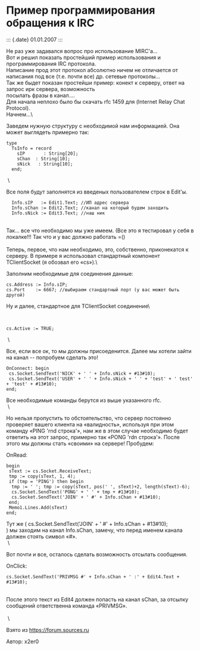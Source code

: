 Пример программирования обращения к IRC
=======================================

::: {.date}
01.01.2007
:::

Не раз уже задавался вопрос про использование MIRC\'а\...\
Вот и решил показать простейший пример использования и программирования
IRC протокола.\
Написание прод этот протокол абсолютно ничем не отличается от написания
под все (т.е. почти все) др. сетевые протоколы\...\
Так же быдет показан простейши пример: конект к серверу, ответ на запрос
ирк сервера, возможность\
посылать фразы в канал\....\
Для начала неплохо было бы скачать rfc 1459 для (Internet Relay Chat
Protocol).\
Начнем\...\

Заведем нужную структуру с необходимой нам информацией. Она может
выглядеть примерно так:

    type
      TsInfo = record
        sIP       : String[20];
        sChan  : String[10];
        sNick   : String[10];
      end;

 \

Все поля будут заполнятся из введеных пользователем строк в Edit\'ы.

      Info.sIP   := Edit1.Text; //ИП адрес сервера
      Info.sChan := Edit2.Text; //канал на который будем заходить
      Info.sNick := Edit3.Text; //наш ник

 \
Так... все что необходимо мы уже имеем. (Все это я тестировал у себя в
локалке!!! Так что и у вас должно работать =()\
 \
Теперь, первое, что нам необходимо, это, собственно, приконекатся к
серверу. В примере я использовал стандартный компонент TClientSocket (я
обозвал его «cs»).\

Заполним необходимые для соединения данные:

    cs.Address := Info.sIP;
    cs.Port    := 6667; //выбираем стандартный порт (у вас может быть другой)

Ну и далее, стандартное для TClientSocket соединение\

 

    cs.Active := TRUE;

 \

Все, если все ок, то мы должны присоеденится. Далее мы хотели зайти на
канал -- попробуем сделать это!

    OnConnect: begin
     cs.Socket.SendText('NICK' + ' ' + Info.sNick + #13#10);
     cs.Socket.SendText('USER' + ' ' + Info.sNick + ' ' + 'test' + ' test' + 'test' + #13#10);
    end;

Все необходимые команды берутся из выше указанного rfc.\
 \

Но нельзя пропустить то обстоятельство, что сервер постоянно проверяет
вашего клиента на «валидность», используя при этом команду «PING 'rnd
строка'», нам же в этом случае необходимо будет ответить на этот запрос,
примерно так «PONG 'rdn строка'». После этого мы должны стать «своими»
на сервере! Пробудем:

OnRead:

    begin
     sText := cs.Socket.ReceiveText;
     tmp := copy(sText, 1, 4);
     if (tmp = 'PING') then begin
      tmp := ' '; tmp := copy(sText, pos(' ', sText)+2, length(sText)-6);
      cs.Socket.SendText('PONG' + ' ' + tmp + #13#10);
      cs.Socket.SendText('JOIN' + ' #' + Info.sChan + #13#10);
     end;
     Memo1.Lines.Add(sText)
    end;

Тут же ( cs.Socket.SendText(\'JOIN\' + \' \#\' + Info.sChan +
\#13\#10);\
) мы заходим на канал Info.sChan, замечу, что перед именем канала должен
стоять символ «\#».\
 \

Вот почти и все, осталось сделать возможность отсылать сообщения.

OnClick:

    cs.Socket.SendText('PRIVMSG #' + Info.sChan + ' :' + Edit4.Text + #13#10);

 \
После этого текст из Edit4 должен попасть на канал sChan, за отсылку
сообщений ответственна команда «PRIVMSG».\
 \
 \

Взято из <https://forum.sources.ru>

Автор: x2er0
